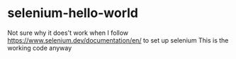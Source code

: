 # selenium-hello-world

Not sure why it does't work when I follow https://www.selenium.dev/documentation/en/ to set up selenium
This is the working code anyway
